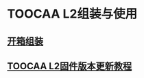 ﻿---
sidebar_position: 3
sidebar_label: TOOCAA L2组装与使用
---

# TOOCAA L2组装与使用
## [开箱组装](https://wiki.toocaa.com/toocaa-l2/TOOCAA-L2-Assembly-&-Connection/unpacking-inspection&assembly)
## [TOOCAA L2固件版本更新教程](https://wiki.toocaa.com/toocaa-l2/TOOCAA-L2-Assembly-&-Connection/firmware-version-update-tutorial)
